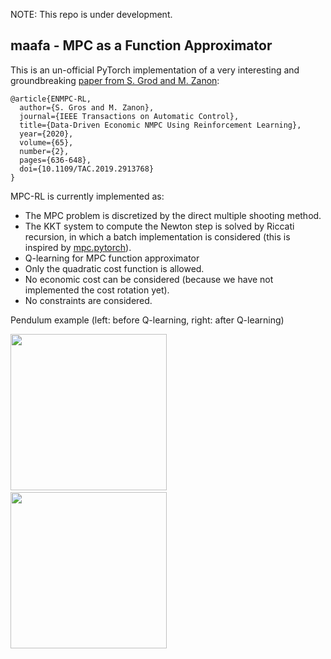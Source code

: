 NOTE: This repo is under development.

## maafa - MPC as a Function Approximator

This is an un-official PyTorch implementation of a very interesting and groundbreaking [paper from S. Grod and M. Zanon](https://ieeexplore.ieee.org/abstract/document/8701462):

```
@article{ENMPC-RL,
  author={S. Gros and M. Zanon},
  journal={IEEE Transactions on Automatic Control}, 
  title={Data-Driven Economic NMPC Using Reinforcement Learning}, 
  year={2020},
  volume={65},
  number={2},
  pages={636-648},
  doi={10.1109/TAC.2019.2913768}
}
```


MPC-RL is currently implemented as:
- The MPC problem is discretized by the direct multiple shooting method.
- The KKT system to compute the Newton step is solved by Riccati recursion, in which a batch implementation is considered (this is inspired by [mpc.pytorch](https://github.com/locuslab/mpc.pytorch)).
- Q-learning for MPC function approximator
- Only the quadratic cost function is allowed.
- No economic cost can be considered (because we have not implemented the cost rotation yet).
- No constraints are considered.
   


Pendulum example (left: before Q-learning, right: after Q-learning)

<img src="https://raw.githubusercontent.com/wiki/mayataka/maafa/images/pendulum_inaccurate.gif" width="250"> &nbsp;
<img src="https://raw.githubusercontent.com/wiki/mayataka/maafa/images/pendulum_q_learning.gif" width="250">
